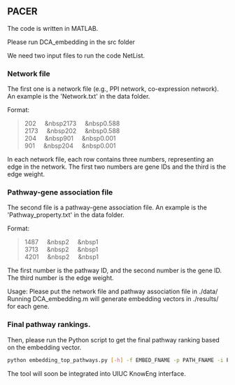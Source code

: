 ## PACER
The code is written in MATLAB. 

Please run DCA_embedding in the src folder

We need two input files to run the code NetList.

### Network file
The first one is a network file (e.g., PPI network, co-expression network). An example is the 'Network.txt' in the data folder.

Format:
>202&nbsp;&nbsp;&nbsp;&nbsp;&nbsp;&nbsp2173&nbsp;&nbsp;&nbsp;&nbsp;&nbsp;&nbsp0.588<br />
>2173&nbsp;&nbsp;&nbsp;&nbsp;&nbsp;&nbsp202&nbsp;&nbsp;&nbsp;&nbsp;&nbsp;&nbsp0.588<br />
>204&nbsp;&nbsp;&nbsp;&nbsp;&nbsp;&nbsp901&nbsp;&nbsp;&nbsp;&nbsp;&nbsp;&nbsp0.001<br />
>901&nbsp;&nbsp;&nbsp;&nbsp;&nbsp;&nbsp204&nbsp;&nbsp;&nbsp;&nbsp;&nbsp;&nbsp0.001<br />

In each network file, each row contains three numbers, representing an edge in the network. The first two numbers are gene IDs and the third is the edge weight. 

### Pathway-gene association file
The second file is a pathway-gene association file. An example is the 'Pathway_property.txt' in the data folder.

Format:
>1487&nbsp;&nbsp;&nbsp;&nbsp;&nbsp;&nbsp2&nbsp;&nbsp;&nbsp;&nbsp;&nbsp;&nbsp1<br />
>3713&nbsp;&nbsp;&nbsp;&nbsp;&nbsp;&nbsp2&nbsp;&nbsp;&nbsp;&nbsp;&nbsp;&nbsp1<br />
>4201&nbsp;&nbsp;&nbsp;&nbsp;&nbsp;&nbsp2&nbsp;&nbsp;&nbsp;&nbsp;&nbsp;&nbsp1<br />

The first number is the pathway ID, and the second number is the gene ID. The third number is the edge weight.

Usage: Please put the network file and pathway association file in ./data/
Running DCA_embedding.m will generate embedding vectors in ./results/ for each gene.

### Final pathway rankings.
Then, please run the Python script to get the final pathway ranking based on the embedding vector.

```bash
python embedding_top_pathways.py [-h] -f EMBED_FNAME -p PATH_FNAME -i PATH_IDX_FNAME -g GENE_IDX_FNAME
```

The tool will soon be integrated into UIUC KnowEng interface.
